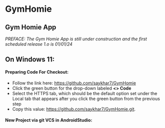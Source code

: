 # GymHomie

## Gym Homie App
*PREFACE: The Gym Homie App is still under construction and the first scheduled release 1.o is 01/01/24*
## On Windows 11:
#### Preparing Code For Checkout:
* Follow the link here: https://github.com/saykhar7/GymHomie
* Click the green button for the drop-down labeled **<> Code**
* Select the HTTPS tab, which should be the default option set under the Local tab that appears after you click the green button from the previous step
* Copy this value: https://github.com/saykhar7/GymHomie.git. 
#### New Project via git VCS in AndroidStudio:

